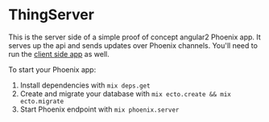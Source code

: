 # ThingServer

This is the server side of a simple proof of concept angular2 Phoenix app. It
serves up the api and sends updates over Phoenix channels. You'll need to run the
[client side app](https://github.com/gaslight/things) as well.

To start your Phoenix app:

  1. Install dependencies with `mix deps.get`
  2. Create and migrate your database with `mix ecto.create && mix ecto.migrate`
  3. Start Phoenix endpoint with `mix phoenix.server`
